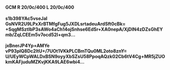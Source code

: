 #### GCM R 20/0c/400 L 20/0c/400
**s1b398YAc5vseJal**<br/>**GsNVR2U9LPxXrBTMfgFug5JXDLsrtadeuArdSft0cBk=**<br/>**+SqgMSztIbP3sAWo4aCh14ojSnhse6EdSr+XA0nepA/XjDlN4zDZsGhEYmb/ZqLCEEm5v7ocd52I+qm3...**<br/><br/>
**jxBnerJP4Yp+AMYe**<br/>**vP93plQ8Dc2ItU+/7UOt1VKkPLCBmTQu0ML2oto8znY=**<br/>**U/UEyWCpWALDxBSN9oyyXbSZsU58PpoqAQzk02Cb6tV4Cg+MR5jZUOkmKAFjuduMZKvjKKA9LAE6wbi4...**
